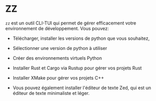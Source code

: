 # ZZ

`zz` est un outil CLI-TUI qui permet de gérer efficacement votre environnement de développement. Vous pouvez:
- Télécharger, installer les versions de python que vous souhaitez,
- Sélectionner une version de python à utiliser
- Créer des environnements virtuels Python

- Installer Rust et Cargo via Rustup pour gérer vos projets Rust
- Installer XMake pour gérer vos projets C++

- Vous pouvez également installer l'éditeur de texte Zed, qui est un éditeur de texte minimaliste et léger.
